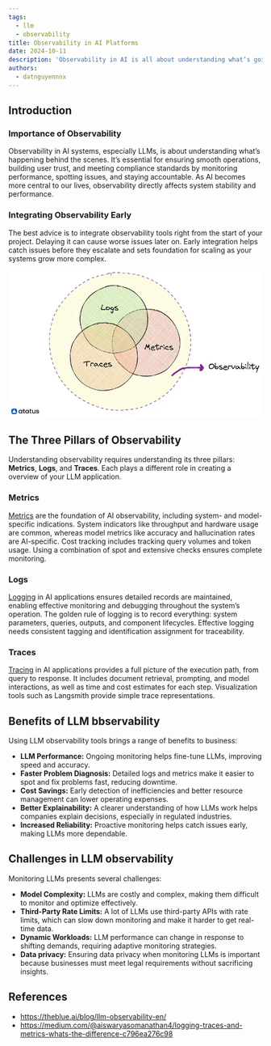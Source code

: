 ```yaml
---
tags:
  - llm
  - observability
title: Observability in AI Platforms
date: 2024-10-11
description: 'Observability in AI is all about understanding what’s going on inside complex systems. It gives you the tools - logs, metrics, and traces - to monitor, troubleshoot, and optimize how AI models and services run.'
authors:
  - datnguyennnx
---
```


## Introduction

### Importance of Observability

Observability in AI systems, especially LLMs, is about understanding what’s happening behind the scenes. It’s essential for ensuring smooth operations, building user trust, and meeting compliance standards by monitoring performance, spotting issues, and staying accountable. As AI becomes more central to our lives, observability directly affects system stability and performance.

### Integrating Observability Early

The best advice is to integrate observability tools right from the start of your project. Delaying it can cause worse issues later on. Early integration helps catch issues before they escalate and sets foundation for scaling as your systems grow more complex. 

![Three pillars in Observability](assets/observability-circle.webp)

## The Three Pillars of Observability

Understanding observability requires understanding its three pillars: **Metrics**, **Logs**, and **Traces**. Each plays a different role in creating a overview of your LLM application.

### Metrics

[Metrics](metric-pillar.md) are the foundation of AI observability, including system- and model-specific indications. System indicators like throughput and hardware usage are common, whereas model metrics like accuracy and hallucination rates are AI-specific. Cost tracking includes tracking query volumes and token usage. Using a combination of spot and extensive checks ensures complete monitoring.

### Logs

[Logging](logs-pillar.md) in AI applications ensures detailed records are maintained, enabling effective monitoring and debugging throughout the system’s operation. The golden rule of logging is to record everything: system parameters, queries, outputs, and component lifecycles. Effective logging needs consistent tagging and identification assignment for traceability.

### Traces

[Tracing](race-pillar.md) in AI applications provides a full picture of the execution path, from query to response. It includes document retrieval, prompting, and model interactions, as well as time and cost estimates for each step. Visualization tools such as Langsmith provide simple trace representations.

## Benefits of LLM bbservability

Using LLM observability tools brings a range of benefits to business:

- **LLM Performance:** Ongoing monitoring helps fine-tune LLMs, improving speed and accuracy.
- **Faster Problem Diagnosis:** Detailed logs and metrics make it easier to spot and fix problems fast, reducing downtime.
- **Cost Savings:** Early detection of inefficiencies and better resource management can lower operating expenses.
- **Better Explainability:** A clearer understanding of how LLMs work helps companies explain decisions, especially in regulated industries.
- **Increased Reliability:** Proactive monitoring helps catch issues early, making LLMs more dependable.

## Challenges in LLM observability

Monitoring LLMs presents several challenges:

- **Model Complexity:** LLMs are costly and complex, making them difficult to monitor and optimize effectively.
- **Third-Party Rate Limits:** A lot of LLMs use third-party APIs with rate limits, which can slow down monitoring and make it harder to get real-time data.
- **Dynamic Workloads:** LLM performance can change in response to shifting demands, requiring adaptive monitoring strategies.
- **Data privacy:** Ensuring data privacy when monitoring LLMs is important because businesses must meet legal requirements without sacrificing insights.

## References

- https://theblue.ai/blog/llm-observability-en/
- https://medium.com/@aiswaryasomanathan4/logging-traces-and-metrics-whats-the-difference-c796ea276c98